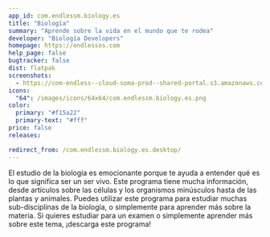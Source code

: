```yaml
---
app_id: com.endlessm.biology.es
title: "Biología"
summary: "Aprende sobre la vida en el mundo que te rodea"
developer: "Biología Developers"
homepage: https://endlessos.com
help_page: false
bugtracker: false
dist: flatpak
screenshots:
  - https://com-endless--cloud-soma-prod--shared-portal.s3.amazonaws.com/apps.244.screenshots.8b248977-8d60-42e7-8e47-86a0a0a9c2c1_20181018184993088.png
icons:
  "64": /images/icons/64x64/com.endlessm.biology.es.png
color:
  primary: "#f15a22"
  primary-text: "#fff"
price: false
releases:

redirect_from: /com.endlessm.biology.es.desktop/
---
```


<p>El estudio de la biología es emocionante porque te ayuda a entender qué es lo que significa ser un ser vivo. Este programa tiene mucha información, desde artículos sobre las células y los organismos minúsculos hasta de las plantas y animales. Puedes utilizar este programa para estudiar muchas sub-disciplinas de la biología, o simplemente para aprender más sobre la materia. Si quieres estudiar para un examen o simplemente aprender más sobre este tema, ¡descarga este programa!</p>